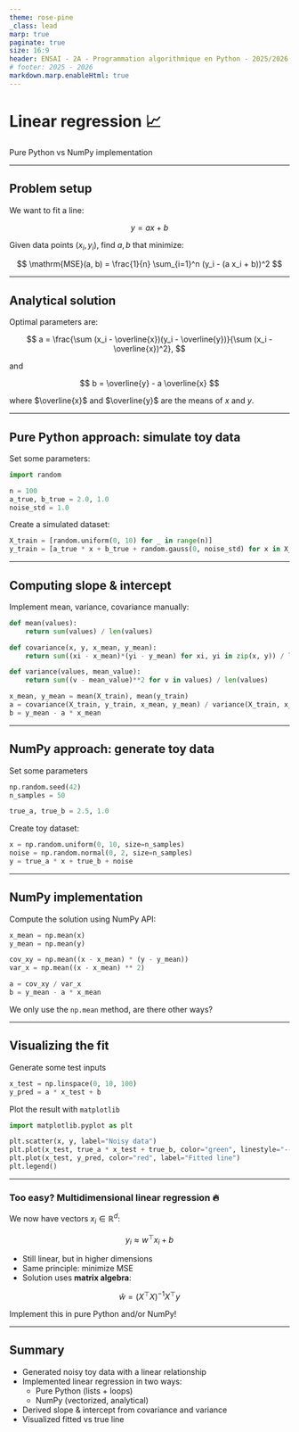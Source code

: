 ```yaml
---
theme: rose-pine
_class: lead
marp: true
paginate: true
size: 16:9
header: ENSAI - 2A - Programmation algorithmique en Python - 2025/2026
# footer: 2025 - 2026
markdown.marp.enableHtml: true
---
```


# Linear regression 📈
Pure Python vs NumPy implementation

---

## Problem setup

We want to fit a line:

$$ 
y = a x + b 
$$

Given data points $(x_i, y_i)$, find $a, b$ that minimize:

$$
\mathrm{MSE}(a, b) = \frac{1}{n} \sum_{i=1}^n (y_i - (a x_i + b))^2
$$

---

## Analytical solution

Optimal parameters are:

$$
a = \frac{\sum (x_i - \overline{x})(y_i - \overline{y})}{\sum (x_i - \overline{x})^2},
$$

and

$$
b = \overline{y} - a \overline{x}
$$

where $\overline{x}$ and $\overline{y}$ are the means of $x$ and $y$.

---

## Pure Python approach: simulate toy data

Set some parameters:
```python
import random

n = 100
a_true, b_true = 2.0, 1.0
noise_std = 1.0
```

Create a simulated dataset:
```python
X_train = [random.uniform(0, 10) for _ in range(n)]
y_train = [a_true * x + b_true + random.gauss(0, noise_std) for x in X_train]
```

---


## Computing slope & intercept

Implement mean, variance, covariance manually:

```python
def mean(values):
    return sum(values) / len(values)

def covariance(x, y, x_mean, y_mean):
    return sum((xi - x_mean)*(yi - y_mean) for xi, yi in zip(x, y)) / len(x)

def variance(values, mean_value):
    return sum((v - mean_value)**2 for v in values) / len(values)

x_mean, y_mean = mean(X_train), mean(y_train)
a = covariance(X_train, y_train, x_mean, y_mean) / variance(X_train, x_mean)
b = y_mean - a * x_mean
```

---

## NumPy approach: generate toy data

Set some parameters
```python
np.random.seed(42)
n_samples = 50

true_a, true_b = 2.5, 1.0
```

Create toy dataset:
```python
x = np.random.uniform(0, 10, size=n_samples)
noise = np.random.normal(0, 2, size=n_samples)
y = true_a * x + true_b + noise
```

---

## NumPy implementation

Compute the solution using NumPy API:

```python
x_mean = np.mean(x)
y_mean = np.mean(y)

cov_xy = np.mean((x - x_mean) * (y - y_mean))
var_x = np.mean((x - x_mean) ** 2)

a = cov_xy / var_x
b = y_mean - a * x_mean
```

We only use the `np.mean` method, are there other ways?

---

## Visualizing the fit

Generate some test inputs
```python
x_test = np.linspace(0, 10, 100)
y_pred = a * x_test + b
```

Plot the result with `matplotlib`
```python
import matplotlib.pyplot as plt

plt.scatter(x, y, label="Noisy data")
plt.plot(x_test, true_a * x_test + true_b, color="green", linestyle="--", label="True line")
plt.plot(x_test, y_pred, color="red", label="Fitted line")
plt.legend()
```

---

### Too easy? Multidimensional linear regression 🔥

We now have vectors $x_i \in \mathbb{R}^d$:

$$
y_i \approx w^\top x_i + b
$$

- Still linear, but in higher dimensions  
- Same principle: minimize MSE  
- Solution uses **matrix algebra**:

$$
\hat{w} = (X^\top X)^{-1} X^\top y
$$

Implement this in pure Python and/or NumPy!

---

## Summary

- Generated noisy toy data with a linear relationship  
- Implemented linear regression in two ways:
  - Pure Python (lists + loops)
  - NumPy (vectorized, analytical)  
- Derived slope & intercept from covariance and variance  
- Visualized fitted vs true line  

